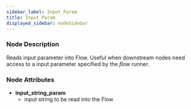 ```yaml
---
sidebar_label: Input_Param
title: Input_Param
displayed_sidebar: nodeSidebar
---
```


### Node Description
Reads input parameter into Flow. Useful when downstream nodes need
access to a input parameter specified by the _flow_ runner.


### Node Attributes
- **input_string_param**
  - input string to be read into the Flow